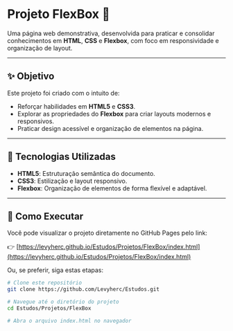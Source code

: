 # Projeto FlexBox 🧩

Uma página web demonstrativa, desenvolvida para praticar e consolidar conhecimentos em **HTML**, **CSS** e **Flexbox**, com foco em responsividade e organização de layout.

---

## ✨ Objetivo

Este projeto foi criado com o intuito de:

- Reforçar habilidades em **HTML5** e **CSS3**.
- Explorar as propriedades do **Flexbox** para criar layouts modernos e responsivos.
- Praticar design acessível e organização de elementos na página.

---

## 🧰 Tecnologias Utilizadas

- **HTML5**: Estruturação semântica do documento.
- **CSS3**: Estilização e layout responsivo.
- **Flexbox**: Organização de elementos de forma flexível e adaptável.

---

## 🚀 Como Executar

Você pode visualizar o projeto diretamente no GitHub Pages pelo link:

👉 [https://levyherc.github.io/Estudos/Projetos/FlexBox/index.html](https://levyherc.github.io/Estudos/Projetos/FlexBox/index.html)

Ou, se preferir, siga estas etapas:

```bash
# Clone este repositório
git clone https://github.com/Levyherc/Estudos.git

# Navegue até o diretório do projeto
cd Estudos/Projetos/FlexBox

# Abra o arquivo index.html no navegador
